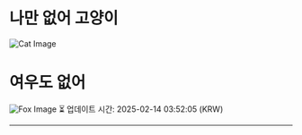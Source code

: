 
# 나만 없어 고양이

![Cat Image](https://cdn2.thecatapi.com/images/5r5.jpg)

# 여우도 없어
![Fox Image](https://randomfox.ca/images/16.jpg)
⏳ 업데이트 시간: 2025-02-14 03:52:05 (KRW)

---
